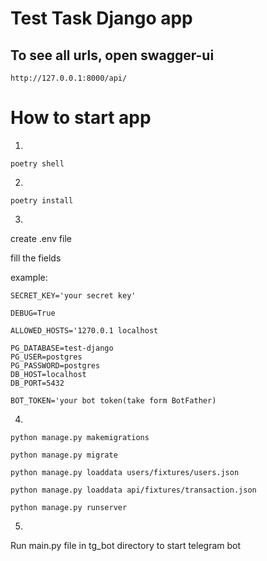 # Test Task Django app

## To see all urls, open swagger-ui
```
http://127.0.0.1:8000/api/
```
# How to start app

1. 
```terminal
poetry shell
```
2.
```terminal
poetry install
 ```
3.
create .env file 

fill the fields

example:




```terminal
SECRET_KEY='your secret key'
```

```terminal
DEBUG=True
```

```terminal
ALLOWED_HOSTS='1270.0.1 localhost
```

```terminal
PG_DATABASE=test-django
PG_USER=postgres
PG_PASSWORD=postgres
DB_HOST=localhost
DB_PORT=5432
```

```terminal
BOT_TOKEN='your bot token(take form BotFather)
```
4.

```commandline
python manage.py makemigrations

python manage.py migrate

python manage.py loaddata users/fixtures/users.json

python manage.py loaddata api/fixtures/transaction.json

python manage.py runserver
```

 5.

Run main.py file in tg_bot directory to start telegram bot


